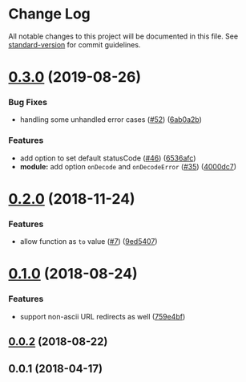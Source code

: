 # Change Log

All notable changes to this project will be documented in this file. See [standard-version](https://github.com/conventional-changelog/standard-version) for commit guidelines.

<a name="0.3.0"></a>
# [0.3.0](https://github.com/nuxt-community/redirect-module/compare/v0.2.1...v0.3.0) (2019-08-26)

### Bug Fixes

* handling some unhandled error cases ([#52](https://github.com/nuxt-community/redirect-module/issues/52)) ([6ab0a2b](https://github.com/nuxt-community/redirect-module/commit/6ab0a2b))


### Features

* add option to set default statusCode ([#46](https://github.com/nuxt-community/redirect-module/issues/46)) ([6536afc](https://github.com/nuxt-community/redirect-module/commit/6536afc))
* **module:** add option `onDecode` and `onDecodeError` ([#35](https://github.com/nuxt-community/redirect-module/issues/35)) ([4000dc7](https://github.com/nuxt-community/redirect-module/commit/4000dc7))


<a name="0.2.0"></a>
# [0.2.0](https://github.com/nuxt-community/redirect-module/compare/v0.1.0...v0.2.0) (2018-11-24)


### Features

* allow function as `to` value ([#7](https://github.com/nuxt-community/redirect-module/issues/7)) ([9ed5407](https://github.com/nuxt-community/redirect-module/commit/9ed5407))



<a name="0.1.0"></a>
# [0.1.0](https://github.com/nuxt-community/redirect-module/compare/v0.0.2...v0.1.0) (2018-08-24)


### Features

* support non-ascii URL redirects as well ([759e4bf](https://github.com/nuxt-community/redirect-module/commit/759e4bf))



<a name="0.0.2"></a>
## [0.0.2](https://github.com/nuxt-community/redirect-module/compare/v0.0.1...v0.0.2) (2018-08-22)



<a name="0.0.1"></a>
## 0.0.1 (2018-04-17)

